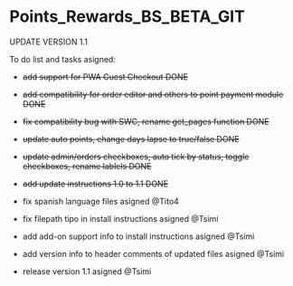 # Points_Rewards_BS_BETA_GIT

UPDATE VERSION 1.1

To do list and tasks asigned:

<s>
    
- add support for PWA Guest Checkout DONE

- add compatibility for order editor and others to point payment module DONE

- fix compatibility bug with SWC, rename get_pages function DONE

- update auto points, change days lapse to true/false DONE 

- update admin/orders checkboxes, auto tick by status, toggle checkboxes, rename lablels DONE

- add update instructions 1.0 to 1.1 DONE
</s>

- fix spanish language files asigned @Tito4

- fix filepath tipo in install instructions asigned @Tsimi

- add add-on support info to install instructions asigned @Tsimi
    
- add version info to header comments of updated files asigned @Tsimi

- release version 1.1 asigned @Tsimi
